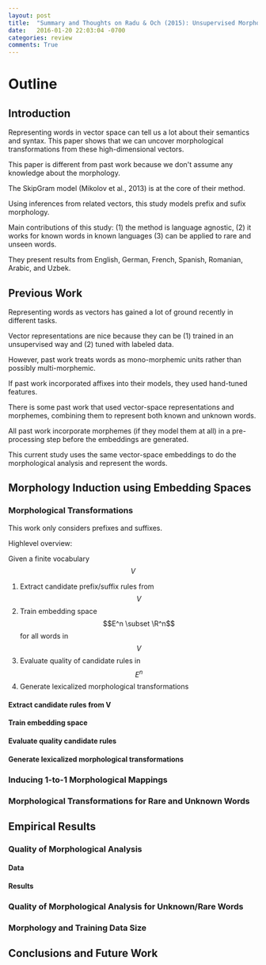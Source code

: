 ```yaml
---
layout: post
title:  "Summary and Thoughts on Radu & Och (2015): Unsupervised Morphology Induction Using Word Embeddings"
date:   2016-01-20 22:03:04 -0700
categories: review
comments: True
---
```



# Outline

## Introduction

Representing words in vector space can tell us a lot about their semantics and syntax. This paper shows that we can uncover morphological transformations from these high-dimensional vectors. 

This paper is different from past work because we don't assume any knowledge about the morphology.

The SkipGram model (Mikolov et al., 2013) is at the core of their method.

Using inferences from related vectors, this study models prefix and sufix morphology.

Main contributions of this study: (1) the method is language agnostic, (2) it works for known words in known languages (3) can be applied to rare and unseen words.

They present results from English, German, French, Spanish, Romanian, Arabic, and Uzbek.

## Previous Work

Representing words as vectors has gained a lot of ground recently in different tasks.

Vector representations are nice because they can be (1) trained in an unsupervised way and (2) tuned with labeled data.

However, past work treats words as mono-morphemic units rather than possibly multi-morphemic. 

If past work incorporated affixes into their models, they used hand-tuned features.

There is some past work that used vector-space representations and morphemes, combining them to represent both known and unknown words.

All past work incorporate morphemes (if they model them at all) in a pre-processing step before the embeddings are generated. 

This current study uses the same vector-space embeddings to do the morphological analysis and represent the words.

## Morphology Induction using Embedding Spaces
### Morphological Transformations

This work only considers prefixes and suffixes.

Highlevel overview:

Given a finite vocabulary $$V$$

1. Extract candidate prefix/suffix rules from $$V$$
2. Train embedding space $$E^n \subset \R^n$$ for all words in $$V$$
3. Evaluate quality of candidate rules in $$E^n$$
4. Generate lexicalized morphological transformations

#### Extract candidate rules from V
#### Train embedding space
#### Evaluate quality candidate rules
#### Generate lexicalized morphological transformations

### Inducing 1-to-1 Morphological Mappings
### Morphological Transformations for Rare and Unknown Words

## Empirical Results
### Quality of Morphological Analysis
#### Data
#### Results
### Quality of Morphological Analysis for Unknown/Rare Words
### Morphology and Training Data Size

## Conclusions and Future Work

[libgtk]: http://packages.ubuntu.com/precise/libgtk2.0-dev
[libasound2]: https://packages.debian.org/sid/libasound2-dev

